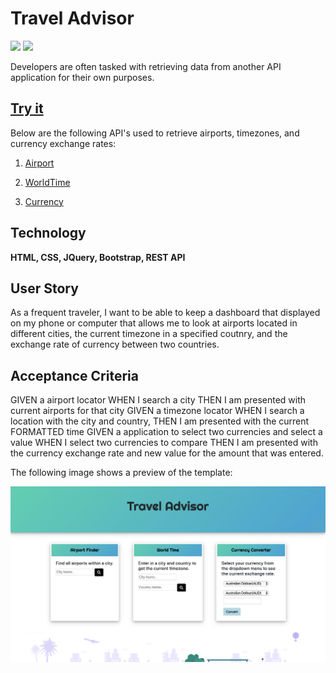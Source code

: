 # Travel Advisor
![](https://img.shields.io/badge/JavaScript-JS-blue)
![](https://img.shields.io/badge/jQuery-%24()-red)

Developers are often tasked with retrieving data from another API application for their own purposes. 

## [Try it](https://lfernandez79.github.io/travelAdvisor/)

Below are the following API's used to retrieve airports, timezones, and currency exchange rates:

1. [Airport](https://airport-info.p.rapidapi.com/airport?iata=) 

2. [WorldTime](https://rapidapi.com/brianiswu/api/world-time2)

3. [Currency](https://rapidapi.com/natkapral/api/currency-converter5)

## Technology
**HTML, CSS, JQuery, Bootstrap, REST API**

## User Story

As a frequent traveler, I want to be able to keep a dashboard that displayed on my phone or computer that allows me to look at airports located in different cities, the current timezone in a specified coutnry, and the exchange rate of currency between two countries.

## Acceptance Criteria

GIVEN a airport locator
WHEN I search a city
THEN I am presented with current airports for that city
GIVEN a timezone locator
WHEN I search a location with the city and country, 
THEN I am presented with the current FORMATTED time
GIVEN a application to select two currencies and select a value
WHEN I select two currencies to compare
THEN I am presented with the currency exchange rate and new value for the amount that was entered.

The following image shows a preview of the template:

![Travel Advisor Preview](./airPlane/preview.png)
